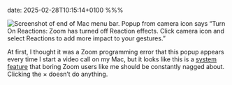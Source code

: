 date: 2025-02-28T10:15:14+0100
%%%

![Screenshot of end of Mac menu bar. Popup from camera icon says “Turn On Reactions: Zoom has turned off Reaction effects. Click camera icon and select Reactions to add more impact to your gestures.”](screenshot.jpg)

At first, I thought it was a Zoom programming error that this popup appears every time I start a video call on my Mac, but it looks like this is a [system feature](https://support.apple.com/en-us/105117) that boring Zoom users like me should be constantly nagged about. Clicking the × doesn’t do anything.
